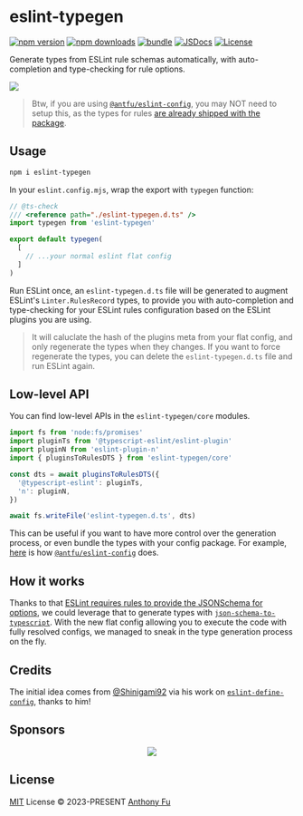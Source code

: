 # eslint-typegen

[![npm version][npm-version-src]][npm-version-href]
[![npm downloads][npm-downloads-src]][npm-downloads-href]
[![bundle][bundle-src]][bundle-href]
[![JSDocs][jsdocs-src]][jsdocs-href]
[![License][license-src]][license-href]

Generate types from ESLint rule schemas automatically, with auto-completion and type-checking for rule options.

![](https://github.com/antfu/eslint-typegen/assets/11247099/642ffdc0-c662-4f3b-9237-16d776be1c3e)

> Btw, if you are using [`@antfu/eslint-config`](https://github.com/antfu/eslint-config), you may NOT need to setup this, as the types for rules [are already shipped with the package](https://github.com/antfu/eslint-config/blob/95963ac345d27cd06a4eeb5ebc16e1848cb2fd81/scripts/typegen.ts#L29-L33).

## Usage

```bash
npm i eslint-typegen
```

In your `eslint.config.mjs`, wrap the export with `typegen` function:

```ts
// @ts-check
/// <reference path="./eslint-typegen.d.ts" />
import typegen from 'eslint-typegen'

export default typegen(
  [
    // ...your normal eslint flat config
  ]
)
```

Run ESLint once, an `eslint-typegen.d.ts` file will be generated to augment ESLint's `Linter.RulesRecord` types, to provide you with auto-completion and type-checking for your ESLint rules configuration based on the ESLint plugins you are using.

> It will caluclate the hash of the plugins meta from your flat config, and only regenerate the types when they changes. If you want to force regenerate the types, you can delete the `eslint-typegen.d.ts` file and run ESLint again.

## Low-level API

You can find low-level APIs in the `eslint-typegen/core` modules.

```ts
import fs from 'node:fs/promises'
import pluginTs from '@typescript-eslint/eslint-plugin'
import pluginN from 'eslint-plugin-n'
import { pluginsToRulesDTS } from 'eslint-typegen/core'

const dts = await pluginsToRulesDTS({
  '@typescript-eslint': pluginTs,
  'n': pluginN,
})

await fs.writeFile('eslint-typegen.d.ts', dts)
```

This can be useful if you want to have more control over the generation process, or even bundle the types with your config package. For example, [here](https://github.com/antfu/eslint-config/blob/95963ac345d27cd06a4eeb5ebc16e1848cb2fd81/scripts/typegen.ts#L29-L33) is how [`@antfu/eslint-config`](https://github.com/antfu/eslint-config) does.

## How it works

Thanks to that [ESLint requires rules to provide the JSONSchema for options](https://eslint.org/docs/latest/extend/custom-rules#options-schemas), we could leverage that to generate types with [`json-schema-to-typescript`](https://github.com/bcherny/json-schema-to-typescript). With the new flat config allowing you to execute the code with fully resolved configs, we managed to sneak in the type generation process on the fly.

## Credits

The initial idea comes from [@Shinigami92](https://github.com/Shinigami92) via his work on [`eslint-define-config`](https://github.com/eslint-types/eslint-define-config), thanks to him!

## Sponsors

<p align="center">
  <a href="https://cdn.jsdelivr.net/gh/antfu/static/sponsors.svg">
    <img src='https://cdn.jsdelivr.net/gh/antfu/static/sponsors.svg'/>
  </a>
</p>

## License

[MIT](./LICENSE) License © 2023-PRESENT [Anthony Fu](https://github.com/antfu)

<!-- Badges -->

[npm-version-src]: https://img.shields.io/npm/v/eslint-typegen?style=flat&colorA=080f12&colorB=1fa669
[npm-version-href]: https://npmjs.com/package/eslint-typegen
[npm-downloads-src]: https://img.shields.io/npm/dm/eslint-typegen?style=flat&colorA=080f12&colorB=1fa669
[npm-downloads-href]: https://npmjs.com/package/eslint-typegen
[bundle-src]: https://img.shields.io/bundlephobia/minzip/eslint-typegen?style=flat&colorA=080f12&colorB=1fa669&label=minzip
[bundle-href]: https://bundlephobia.com/result?p=eslint-typegen
[license-src]: https://img.shields.io/github/license/antfu/eslint-typegen.svg?style=flat&colorA=080f12&colorB=1fa669
[license-href]: https://github.com/antfu/eslint-typegen/blob/main/LICENSE
[jsdocs-src]: https://img.shields.io/badge/jsdocs-reference-080f12?style=flat&colorA=080f12&colorB=1fa669
[jsdocs-href]: https://www.jsdocs.io/package/eslint-typegen
